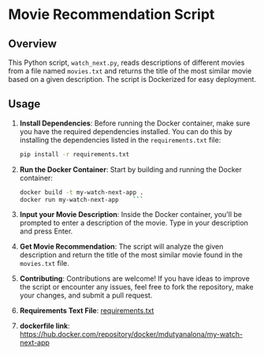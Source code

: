 # Movie Recommendation Script

## Overview
This Python script, `watch_next.py`, reads descriptions of different movies from a file named `movies.txt` and returns the title of the most similar movie based on a given description. The script is Dockerized for easy deployment.

## Usage
1. **Install Dependencies**: Before running the Docker container, make sure you have the required dependencies installed. You can do this by installing the dependencies listed in the `requirements.txt` file:
    ```bash
    pip install -r requirements.txt
    ```

2. **Run the Docker Container**: Start by building and running the Docker container:
    ```bash
    docker build -t my-watch-next-app .
    docker run my-watch-next-app    ```

3. **Input your Movie Description**: Inside the Docker container, you'll be prompted to enter a description of the movie. Type in your description and press Enter.

4. **Get Movie Recommendation**: The script will analyze the given description and return the title of the most similar movie found in the `movies.txt` file.

5. **Contributing**: Contributions are welcome! If you have ideas to improve the script or encounter any issues, feel free to fork the repository, make your changes, and submit a pull request.

7.  **Requirements Text File**:
[requirements.txt](https://github.com/lonamdutyana/watch_next/files/14439792/requirements.txt)

8. **dockerfile link**: https://hub.docker.com/repository/docker/mdutyanalona/my-watch-next-app


